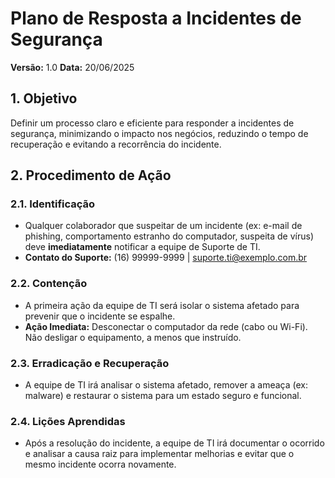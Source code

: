 # Plano de Resposta a Incidentes de Segurança

**Versão:** 1.0
**Data:** 20/06/2025

## 1. Objetivo
Definir um processo claro e eficiente para responder a incidentes de segurança, minimizando o impacto nos negócios, reduzindo o tempo de recuperação e evitando a recorrência do incidente.

## 2. Procedimento de Ação

### 2.1. Identificação
- Qualquer colaborador que suspeitar de um incidente (ex: e-mail de phishing, comportamento estranho do computador, suspeita de vírus) deve **imediatamente** notificar a equipe de Suporte de TI.
- **Contato do Suporte:** (16) 99999-9999 | suporte.ti@exemplo.com.br

### 2.2. Contenção
- A primeira ação da equipe de TI será isolar o sistema afetado para prevenir que o incidente se espalhe.
- **Ação Imediata:** Desconectar o computador da rede (cabo ou Wi-Fi). Não desligar o equipamento, a menos que instruído.

### 2.3. Erradicação e Recuperação
- A equipe de TI irá analisar o sistema afetado, remover a ameaça (ex: malware) e restaurar o sistema para um estado seguro e funcional.

### 2.4. Lições Aprendidas
- Após a resolução do incidente, a equipe de TI irá documentar o ocorrido e analisar a causa raiz para implementar melhorias e evitar que o mesmo incidente ocorra novamente.
